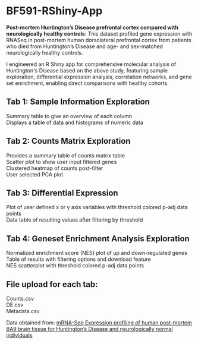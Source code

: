 # BF591-RShiny-App

**Post-mortem Huntington’s Disease prefrontal cortex compared with neurologically healthy controls**: This dataset profiled gene expression with RNASeq in post-mortem human dorsolateral prefrontal cortex from patients who died from Huntington’s Disease and age- and sex-matched neurologically healthy controls.

I engineered an R Shiny app for comprehensive molecular analysis of Huntington's Disease based on the above study, featuring sample exploration, differential expression analysis, correlation networks, and gene set enrichment, enabling direct comparisons with healthy cohorts.

## Tab 1: Sample Information Exploration

Summary table to give an overview of each column <br>
Displays a table of data and histograms of numeric data <br>

## Tab 2: Counts Matrix Exploration

Provides a summary table of counts matrix table <br>
Scatter plot to show user input filtered genes <br>
Clustered heatmap of counts post-filter <br>
User selected PCA plot <br>

## Tab 3: Differential Expression

Plot of user defined x or y axis variables with threshold colored p-adj data points <br>
Data table of resulting values after filtering by threshold <br>

## Tab 4: Geneset Enrichment Analysis Exploration

Normalized enrichment score (NES) plot of up and down-regulated genes <br>
Table of results with filtering options and download feature <br>
NES scatterplot with threshold colored p-adj data points <br>

## File upload for each tab:
Counts.csv <br>
DE.csv <br>
Metadata.csv

Data obtained from: [mRNA-Seq Expression profiling of human post-mortem BA9 brain tissue for Huntington’s Disease and neurologically normal individuals](https://www.ncbi.nlm.nih.gov/geo/query/acc.cgi?acc=GSE64810)
